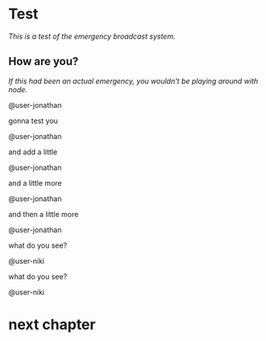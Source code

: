 # Test

_This is a test of the emergency broadcast system._

## How are you?

_If this had been an actual emergency, you wouldn't be playing around with node._


@user-jonathan

gonna test you

@user-jonathan

and add a little

@user-jonathan

and a little more

@user-jonathan

and then a little more

@user-jonathan

what do you see?

@user-niki

what do you see?

@user-niki

# next chapter